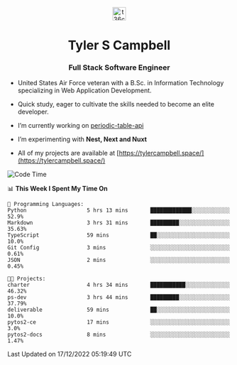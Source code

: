<p align="center">
<a href="https://www.linkedin.com/in/t36campbell" target="blank"><img align="center" src="https://ik.imagekit.io/t36campbell/Portfolio/linkedin.png.original_m8bbGgPh6.png" alt="t36campbell" height="30" width="30" /></a>
</p>
<h1 align="center">Tyler S Campbell</h1>
<h3 align="center">Full Stack Software Engineer</h3>

* United States Air Force veteran with a B.Sc. in Information Technology specializing in Web Application Development. 

* Quick study, eager to cultivate the skills needed to become an elite developer.

* I’m currently working on [periodic-table-api](https://github.com/t36campbell/periodic-table-api)

* I’m experimenting with **Nest, Next and Nuxt**

* All of my projects are available at [https://tylercampbell.space/](https://tylercampbell.space/)

<!--START_SECTION:waka-->
![Code Time](http://img.shields.io/badge/Code%20Time-2%2C049%20hrs%2046%20mins-blue)

📊 **This Week I Spent My Time On** 

```text
💬 Programming Languages: 
Python                   5 hrs 13 mins       █████████████░░░░░░░░░░░░   52.9% 
Markdown                 3 hrs 31 mins       █████████░░░░░░░░░░░░░░░░   35.63% 
TypeScript               59 mins             ██░░░░░░░░░░░░░░░░░░░░░░░   10.0% 
Git Config               3 mins              ░░░░░░░░░░░░░░░░░░░░░░░░░   0.61% 
JSON                     2 mins              ░░░░░░░░░░░░░░░░░░░░░░░░░   0.45%

🐱‍💻 Projects: 
charter                  4 hrs 34 mins       ███████████░░░░░░░░░░░░░░   46.32% 
ps-dev                   3 hrs 44 mins       █████████░░░░░░░░░░░░░░░░   37.79% 
deliverable              59 mins             ██░░░░░░░░░░░░░░░░░░░░░░░   10.0% 
pytos2-ce                17 mins             ░░░░░░░░░░░░░░░░░░░░░░░░░   3.0% 
pytos2-docs              8 mins              ░░░░░░░░░░░░░░░░░░░░░░░░░   1.47%

```


 Last Updated on 17/12/2022 05:19:49 UTC
<!--END_SECTION:waka-->
